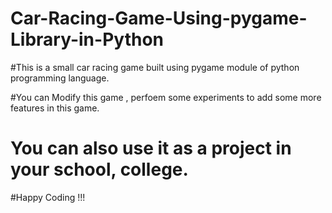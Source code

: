 # Car-Racing-Game-Using-pygame-Library-in-Python

#This is a small car racing game built using pygame module of python programming language.

#You can Modify this game , perfoem some experiments to add some more features in this game.

# You can also use it as a project in your school, college.

#Happy Coding !!!
